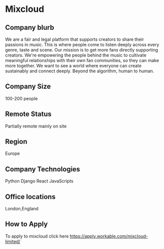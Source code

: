 # Mixcloud

## Company blurb
We are a fair and legal platform that supports creators to share their passions in music. This is where people come to listen deeply across every genre, taste and scene. Our mission is to get more fans directly supporting creators. We're empowering the people behind the music to cultivate meaningful relationships with their own fan communities, so they can make more together. We want to see a world where everyone can create sustainably and connect deeply. Beyond the algorithm, human to human.

## Company Size
100-200 people

## Remote Status
Partially remote mainly on site

## Region 
Europe

## Company Technologies
Python
Django
React 
JavaScripts


## Office locations
London,England

## How to Apply
To apply to mixcloud click here https://apply.workable.com/mixcloud-limited/

